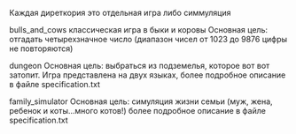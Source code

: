 Каждая диреткория это отдельная игра либо симмуляция

 bulls_and_cows классическая игра в быки и коровы
  Основная цель: отгадать четырехзначное число (диапазон чисел от 1023 до 9876 цифры не повторяются) 
 
 dungeon
  Основная цель: выбраться из подземелья, которое вот вот затопит.
  Игра представлена на двух языках, более подробное описание в файле specification.txt
  
 family_simulator
  Основная цель: симуляция жизни семьи (муж, жена, ребенок и коты...много котов!)
  более подробное описание в файле specification.txt
